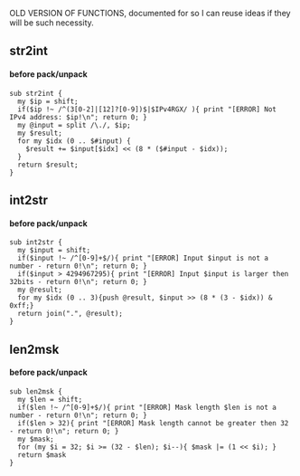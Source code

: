 OLD VERSION OF FUNCTIONS, documented for so I can reuse ideas if they will be such necessity.

## str2int 
#### before pack/unpack
```
sub str2int {
  my $ip = shift;
  if($ip !~ /^(3[0-2]|[12]?[0-9])$|$IPv4RGX/ ){ print "[ERROR] Not IPv4 address: $ip!\n"; return 0; }
  my @input = split /\./, $ip;
  my $result;
  for my $idx (0 .. $#input) {
    $result += $input[$idx] << (8 * ($#input - $idx));
  }
  return $result;
}
```

## int2str 
#### before pack/unpack
```
sub int2str {
  my $input = shift;
  if($input !~ /^[0-9]+$/){ print "[ERROR] Input $input is not a number - return 0!\n"; return 0; }
  if($input > 4294967295){ print "[ERROR] Input $input is larger then 32bits - return 0!\n"; return 0; }
  my @result;
  for my $idx (0 .. 3){push @result, $input >> (8 * (3 - $idx)) & 0xff;}
  return join(".", @result);
}
```
## len2msk
#### before pack/unpack
```
sub len2msk {
  my $len = shift;
  if($len !~ /^[0-9]+$/){ print "[ERROR] Mask length $len is not a number - return 0!\n"; return 0; }
  if($len > 32){ print "[ERROR] Mask length cannot be greater then 32 - return 0!\n"; return 0; }
  my $mask;
  for (my $i = 32; $i >= (32 - $len); $i--){ $mask |= (1 << $i); }
  return $mask
}
```
